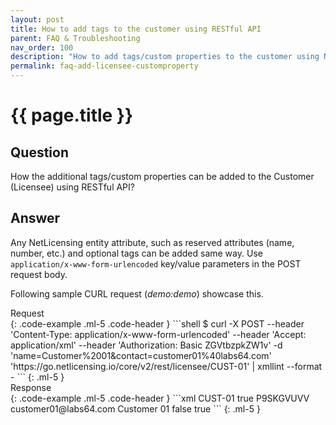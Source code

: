 ```yaml
---
layout: post
title: How to add tags to the customer using RESTful API
parent: FAQ & Troubleshooting
nav_order: 100
description: "How to add tags/custom properties to the customer using NetLicensing RESTful API"
permalink: faq-add-licensee-customproperty
---
```


{{ page.title }}
=============

## Question

How the additional tags/custom properties can be added to the Customer (Licensee) using RESTful API?

## Answer

Any NetLicensing entity attribute, such as reserved attributes (name, number, etc.) and optional tags can be added same way.
Use `application/x-www-form-urlencoded` key/value parameters in the POST request body.

Following sample CURL request (*demo:demo*) showcase this.

<div>Request</div>
{: .code-example .ml-5 .code-header }
```shell
$ curl -X POST --header 'Content-Type: application/x-www-form-urlencoded' --header 'Accept: application/xml' --header 'Authorization: Basic ZGVtbzpkZW1v' -d 'name=Customer%2001&contact=customer01%40labs64.com' 'https://go.netlicensing.io/core/v2/rest/licensee/CUST-01' | xmllint --format -
```
{: .ml-5 }

<div>Response</div>
{: .code-example .ml-5 .code-header }
```xml
<?xml version="1.0" encoding="UTF-8" standalone="yes"?>
<ns2:netlicensing xmlns="http://www.w3.org/2000/09/xmldsig#" xmlns:ns2="http://netlicensing.labs64.com/schema/context">
  <ns2:infos/>
  <ns2:items>
    <ns2:item type="Licensee">
      <ns2:property name="number">CUST-01</ns2:property>
      <ns2:property name="active">true</ns2:property>
      <ns2:property name="productNumber">P9SKGVUVV</ns2:property>
      <ns2:property name="contact">customer01@labs64.com</ns2:property>
      <ns2:property name="name">Customer 01</ns2:property>
      <ns2:property name="markedForTransfer">false</ns2:property>
      <ns2:property name="inUse">true</ns2:property>
    </ns2:item>
  </ns2:items>
</ns2:netlicensing>
```
{: .ml-5 }

